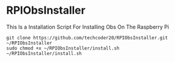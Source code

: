 # RPIObsInstaller
This Is a Installation Script For Installing Obs On The Raspberry Pi

```
git clone https://github.com/techcoder20/RPIObsInstaller.git ~/RPIObsInstaller
sudo chmod +x ~/RPIObsInstaller/install.sh
~/RPIObsInstaller/install.sh
```
